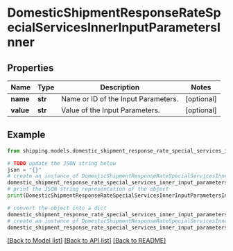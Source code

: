 # DomesticShipmentResponseRateSpecialServicesInnerInputParametersInner


## Properties

Name | Type | Description | Notes
------------ | ------------- | ------------- | -------------
**name** | **str** | Name or ID of the Input Parameters. | [optional] 
**value** | **str** | Value of the Input Parameters. | [optional] 

## Example

```python
from shipping.models.domestic_shipment_response_rate_special_services_inner_input_parameters_inner import DomesticShipmentResponseRateSpecialServicesInnerInputParametersInner

# TODO update the JSON string below
json = "{}"
# create an instance of DomesticShipmentResponseRateSpecialServicesInnerInputParametersInner from a JSON string
domestic_shipment_response_rate_special_services_inner_input_parameters_inner_instance = DomesticShipmentResponseRateSpecialServicesInnerInputParametersInner.from_json(json)
# print the JSON string representation of the object
print(DomesticShipmentResponseRateSpecialServicesInnerInputParametersInner.to_json())

# convert the object into a dict
domestic_shipment_response_rate_special_services_inner_input_parameters_inner_dict = domestic_shipment_response_rate_special_services_inner_input_parameters_inner_instance.to_dict()
# create an instance of DomesticShipmentResponseRateSpecialServicesInnerInputParametersInner from a dict
domestic_shipment_response_rate_special_services_inner_input_parameters_inner_from_dict = DomesticShipmentResponseRateSpecialServicesInnerInputParametersInner.from_dict(domestic_shipment_response_rate_special_services_inner_input_parameters_inner_dict)
```
[[Back to Model list]](../README.md#documentation-for-models) [[Back to API list]](../README.md#documentation-for-api-endpoints) [[Back to README]](../README.md)


